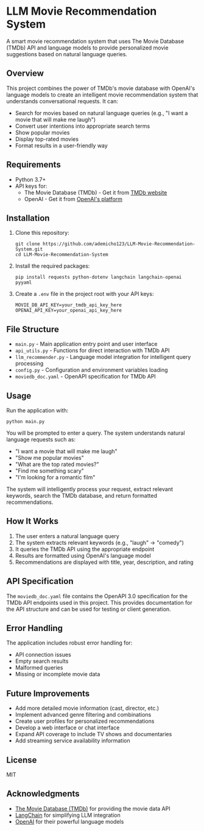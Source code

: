 # LLM Movie Recommendation System

A smart movie recommendation system that uses The Movie Database (TMDb) API and language models to provide personalized movie suggestions based on natural language queries.

## Overview

This project combines the power of TMDb's movie database with OpenAI's language models to create an intelligent movie recommendation system that understands conversational requests. It can:

- Search for movies based on natural language queries (e.g., "I want a movie that will make me laugh")
- Convert user intentions into appropriate search terms
- Show popular movies
- Display top-rated movies
- Format results in a user-friendly way

## Requirements

- Python 3.7+
- API keys for:
  - The Movie Database (TMDb) - Get it from [TMDb website](https://www.themoviedb.org/settings/api)
  - OpenAI - Get it from [OpenAI's platform](https://platform.openai.com/)

## Installation

1. Clone this repository:
   ```
   git clone https://github.com/ademicho123/LLM-Movie-Recommendation-System.git
   cd LLM-Movie-Recommendation-System
   ```

2. Install the required packages:
   ```
   pip install requests python-dotenv langchain langchain-openai pyyaml
   ```

3. Create a `.env` file in the project root with your API keys:
   ```
   MOVIE_DB_API_KEY=your_tmdb_api_key_here
   OPENAI_API_KEY=your_openai_api_key_here
   ```

## File Structure

- `main.py` - Main application entry point and user interface
- `api_utils.py` - Functions for direct interaction with TMDb API
- `llm_recommender.py` - Language model integration for intelligent query processing
- `config.py` - Configuration and environment variables loading
- `moviedb_doc.yaml` - OpenAPI specification for TMDb API

## Usage

Run the application with:
```
python main.py
```

You will be prompted to enter a query. The system understands natural language requests such as:
- "I want a movie that will make me laugh"
- "Show me popular movies"
- "What are the top rated movies?"
- "Find me something scary"
- "I'm looking for a romantic film"

The system will intelligently process your request, extract relevant keywords, search the TMDb database, and return formatted recommendations.

## How It Works

1. The user enters a natural language query
2. The system extracts relevant keywords (e.g., "laugh" → "comedy")
3. It queries the TMDb API using the appropriate endpoint
4. Results are formatted using OpenAI's language model
5. Recommendations are displayed with title, year, description, and rating

## API Specification

The `moviedb_doc.yaml` file contains the OpenAPI 3.0 specification for the TMDb API endpoints used in this project. This provides documentation for the API structure and can be used for testing or client generation.

## Error Handling

The application includes robust error handling for:
- API connection issues
- Empty search results
- Malformed queries
- Missing or incomplete movie data

## Future Improvements

- Add more detailed movie information (cast, director, etc.)
- Implement advanced genre filtering and combinations
- Create user profiles for personalized recommendations
- Develop a web interface or chat interface
- Expand API coverage to include TV shows and documentaries
- Add streaming service availability information

## License

MIT

## Acknowledgments

- [The Movie Database (TMDb)](https://www.themoviedb.org/) for providing the movie data API
- [LangChain](https://langchain.com/) for simplifying LLM integration
- [OpenAI](https://openai.com/) for their powerful language models